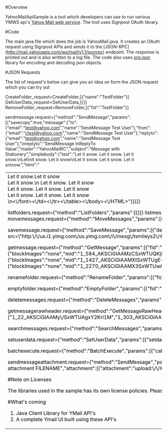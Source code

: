 #Overview

YahooMailApiSample is a tool which developers can use to run various YMWS api's [Yahoo Mail web service](http://developer.yahoo.com/mail/).
The tool uses Signpost OAuth library. 

#Code

The main java file which does the job is YahooMail.java. It creates an OAuth request using Signpost APIs and sends it to the [JSON-RPC] (http://mail.yahooapis.com/ws/mail/v1.1/jsonrpc) endpoint. The response is printed out and is also written to a log file. The code also uses [org.json](http://json.org/) library for encoding and decoding json objects.   

#JSON Requests

The list of request's below can give you an idea on form the JSON request which you can try out 

CreateFolder_request=CreateFolder,[{"name":"TestFolder"}]
GetUserData_request=GetUserData,[{}]
RemoveFolder_request=RemoveFolder,[{"fid":"TestFolder"}]

sendmessage.request={"method":"SendMessage","params":[{"savecopy":true,"message":{"to":{"email":"test@yahoo.com","name":"SendMessage Test User"},"from":{"email":"ctest@yahoo.com","name":"SendMessage Test User"},"replyto":{"email":"test@yahoo.com","name":"SendMessage Test User"},"inreplyto":"SendMessage InReplyTo Value","mailer":"YahooMailRC","subject":"Message with Stationery","simplebody":{"text":"Let it snow.  Let it snow. Let it snow.\\nLet\\nit snow. Let it snow\\nLet it snow.  Let it snow. Let it sn\\now.","html":"<HTML><body><table background='cid:1163454322\\n7@dclient.mail.yahoo.com'><tr><td><font color='#000000'>Let it snow.Let it snow<br>Let it snow.\\n Let it snow. Let it snow<br>Let it snow. Let it snow. Let it snow<br>Let it snow. Let it snow. Let it snow<br>\\n<\\\/font><\\\/td><\\\/tr><\\\/table><\\\/body><\\\/HTML>"}}}]}

listfolders.request={"method":"ListFolders","params":[{}]}
listmessages.request={"method":"ListMessages","params":[{"fid":"Inbox","numInfo":25,"numMid":25,"sortKey":"date","sortOrder":"up","groupBy":"unRead"}]}
flagmessages.request={"method":"FlagMessages","params":[{"fid":"Inbox","selection":{},"setFlags":{"read":1}}]}
movemessages.request={"method":"MoveMessages","params":[{"sourceFid":"Inbox","destinationFid":"perfTestFolder","selection":{}}]}
movemessages.request={"method":"MoveMessages","params":[{"sourceFid":"perfTestFolder","destinationFid":"Inbox","selection":{}}]}

savemessage.request={"method":"SaveMessage","params":[{"destination":{"fid":"Inbox"},"message":{"to":{"email":"test34@yahoo.com","name":"SaveMessage Test User"},"from":{"email":"ctest34@yahoo.com","name":"SaveMessage Test User"},"replyto":{"email":"test34@yahoo.com","name":"SaveMessage Test User"},"inreplyto":"SaveMessage InReplyTo Value","subject":"SaveMessage Folder Test","body":{"data":"This is a test. <IMG src=\\\"http:\\\/\\\/us.i1.yimg.com\\\/us.yimg.com\\\/i\\\/mesg\\\/tsmileys2\\\/40.gif\\\">","type":"text","subtype":"html","charset":"us-ascii"}}}]}

getmessage.request={"method":"GetMessage","params":[{"fid":"Inbox","message":[{"blockImages":"none","mid":"1_22_AKSCiGIAAMy\\\/SxWTUAgxY2Krl1M","expandCIDReferences":true,"enableWarnings":true,"restrictCSS":true},{"blockImages":"none","mid":"1_303_AKSCiGIAAMX7SxWTUAy1l2Krl1M","expandCIDReferences":true,"enableWarnings":true,"restrictCSS":true},{"blockImages":"none","mid":"1_584_AKSCiGIAAMzCSxWTUQKjHTG7Hp0","expandCIDReferences":true,"enableWarnings":true,"restrictCSS":true},{"blockImages":"none","mid":"1_865_AKSCiGIAAMk7SxWTUQcOHjG7Hp0","expandCIDReferences":true,"enableWarnings":true,"restrictCSS":true},{"blockImages":"none","mid":"1_1146_AKSCiGIAAMk8SxWTUQt\\\/NjG7Hp0","expandCIDReferences":true,"enableWarnings":true,"restrictCSS":true},{"blockImages":"none","mid":"1_1427_AKSCiGIAAMXtSxWTUgE+2UoJZ40","expandCIDReferences":true,"enableWarnings":true,"restrictCSS":true},{"blockImages":"none","mid":"1_1708_AKSCiGIAAMX9SxWTUgVfXUoJZ40","expandCIDReferences":true,"enableWarnings":true,"restrictCSS":true},{"blockImages":"none","mid":"1_1989_AKSCiGIAANdWSxWTUgpuIkoJZ40","expandCIDReferences":true,"enableWarnings":true,"restrictCSS":true},{"blockImages":"none","mid":"1_2270_AKSCiGIAAMX3SxWTUwA53nzIkbs","expandCIDReferences":true,"enableWarnings":true,"restrictCSS":true},{"blockImages":"none","mid":"1_2551_AKSCiGIAAMXrSxWTUwTGfiCiZtY","expandCIDReferences":true,"enableWarnings":true,"restrictCSS":true}]}]}

renamefolder.request={"method":"RenameFolder","params":[{"fid":"perfTestFolder","name":"RenamedPerfTestFolder"}]}

emptyfolder.request={"method":"EmptyFolder","params":[{"fid":"test"}]}

deletemessages.request={"method":"DeleteMessages","params":[{"fid":"TestFolder","selection":{}}]}

getmessagerawheader.request={"method":"GetMessageRawHeader","params":[{"fid":"Inbox","mid":["1_22_AKSCiGIAAMy\\\/SxWTUAgxY2Krl1M","1_303_AKSCiGIAAMX7SxWTUAy1l2Krl1M","1_584_AKSCiGIAAMzCSxWTUQKjHTG7Hp0","1_865_AKSCiGIAAMk7SxWTUQcOHjG7Hp0","1_1146_AKSCiGIAAMk8SxWTUQt\\\/NjG7Hp0","1_1427_AKSCiGIAAMXtSxWTUgE+2UoJZ40","1_1708_AKSCiGIAAMX9SxWTUgVfXUoJZ40","1_1989_AKSCiGIAANdWSxWTUgpuIkoJZ40","1_2270_AKSCiGIAAMX3SxWTUwA53nzIkbs","1_2551_AKSCiGIAAMXrSxWTUwTGfiCiZtY"]}]}

searchmessages.request={"method":"SearchMessages","params":[{"search":{"fid":"Inbox","query":"the"},"numInfo":2000,"numMid":2000,"sortKey":"date","sortOrder":"up"}]}

setuserdata.request={"method":"SetUserData","params":[{"setdata":{"userUIPref":{"defaultSortOrder":"up","useRichText":"dynamic"},"userSendPref":{"showCcBcc":"show"}}}]}

batchexecute.request={"method":"BatchExecute","params":[{"call":[{"GetUserData":{}},{"ListMessages":{"fid":"Inbox","startInfo":0,"startMid":0,"numInfo":50,"numMid":50,"sortKey":"date","sortOrder":"down","verifyInAddressBook":1,"filterBy":[{"isRead":1}]}},{"GetMboxColoMigrate":{"loginip":"207.126.231.85"}},{"GetMetaData":{}},{"ListFolders":{"resetMessengerUnseen":1}}]}]}

sendmessageattachment.request={"method":"SendMessage","params":[{"savecopy":true,"message":{"to":{"email":"test34@yahoo.com","name":"SendMessage Test User"},"from":{"email":"ctest34@yahoo.com","name":"SendMessage Attach Test User"},"replyto":{"email":"test34@yahoo.com","name":"SendMessage Attach Test User"},"mailer":"YahooMailRC\\\/MailBeta YahooMailWebService\\\/V1","simplebody":{"text":"SendMessage with message with one attachment FILENAME","attachment":[{"attachment":"upload:\\\/\\\/XXXXXXXXXX"}]},"subject":"SendMessage with an attachment"}}]}

#Note on Licenses

The libraries used in the sample has its own license policies. Please refer the libraries home page for the same. I am in no way responsible for anything related to your usage of this tool. I also recommend creating a test yahoo account which you can use when building your systems using these APIs. 

#What's coming

1. Java Client Library for YMail API's
2. A complete Ymail UI built using these API's





 
  
 
 


 

